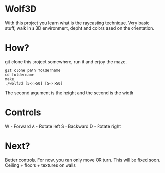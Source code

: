 # Wolf3D
With this project you learn what is the raycasting technique. Very basic stuff, walk in a 3D environment, depht and colors ased on the orientation.

# How?
git clone this project somewhere, run it and enjoy the maze.
```
git clone path foldername
cd foldername
make
./wolf3d [5<->50] [5<->50]
```
The second argument is the height and the second is the width

# Controls
W - Forward
A - Rotate left
S - Backward
D - Rotate right

# Next?
Better controls. For now, you can only move OR turn. This will be fixed soon.
Ceiling + floors + textures on walls
